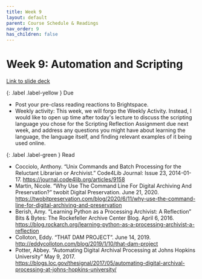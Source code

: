 ```yaml
---
title: Week 9
layout: default
parent: Course Schedule & Readings
nav_order: 9
has_children: false
---
```


# Week 9: Automation and Scripting

<a href="http://https://drive.google.com/file/d/1A1M7SLjq4wq1EtSSImYhw70Ia3nnCYz2/view?usp=drive_link" target="_blank">Link to slide deck</a>

{: .label .label-yellow }
Due
* Post your pre-class reading reactions to Brightspace.
* Weekly activity: This week, we will forgo the Weekly Activity. Instead, I would like to open up time after today's lecture to discuss the scripting language you chose for the Scripting Reflection Assignment due next week, and address any questions you might have about learning the language, the language itself, and finding relevant examples of it being used online.

{: .label .label-green }
Read
* Cocciolo, Anthony. “Unix Commands and Batch Processing for the Reluctant Librarian or Archivist.” Code4Lib Journal: Issue 23, 2014-01-17. <a href="https://journal.code4lib.org/articles/9158" target="_blank">https://journal.code4lib.org/articles/9158</a>
* Martin, Nicole. “Why Use The Command Line For Digital Archiving And Preservation?” twobit Digital Preservation. June 21, 2020. <a href="https://twobitpreservation.com/blog/2020/6/11/why-use-the-command-line-for-digital-archiving-and-preservation" target="_blank">https://twobitpreservation.com/blog/2020/6/11/why-use-the-command-line-for-digital-archiving-and-preservation</a>
* Berish, Amy. “Learning Python as a Processing Archivist: A Reflection” Bits & Bytes: The Rockefeller Archive Center Blog. April 6, 2016. <a href="https://blog.rockarch.org/learning-python-as-a-processing-archivist-a-reflection" target="_blank">https://blog.rockarch.org/learning-python-as-a-processing-archivist-a-reflection</a>
* Colloton, Eddy. “THAT DAM PROJECT”. June 14, 2019. <a href="http://eddycolloton.com/blog/2019/1/10/that-dam-project" target="_blank">http://eddycolloton.com/blog/2019/1/10/that-dam-project</a>
* Potter, Abbey. “Automating Digital Archival Processing at Johns Hopkins University” May 9, 2017. <a href="https://blogs.loc.gov/thesignal/2017/05/automating-digital-archival-processing-at-johns-hopkins-university/" target="_blank">https://blogs.loc.gov/thesignal/2017/05/automating-digital-archival-processing-at-johns-hopkins-university/</a>